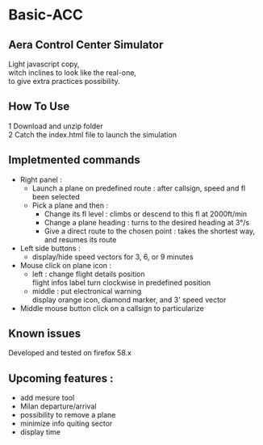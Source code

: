 # Basic-ACC
## Aera Control Center Simulator
Light javascript copy,  
witch inclines to look like the real-one,  
to give extra practices possibility.

## How To Use
1 Download and unzip folder  
2 Catch the index.html file to launch the simulation  

## Impletmented commands
- Right panel :
  - Launch a plane on predefined route :
    after callsign, speed and fl been selected
  - Pick a plane and then : 
    - Change its fl level : climbs or descend to this fl at 2000ft/min 
    - Change a plane heading : turns to the desired heading at 3°/s
    - Give a direct route to the chosen point : takes the shortest way, and resumes its route
- Left side buttons :
  - display/hide speed vectors for 3, 6, or 9 minutes
- Mouse click on plane icon : 
  - left : change flight details position  
      flight infos label turn clockwise in predefined position  
  - middle : put electronical warning  
      display orange icon, diamond marker, and 3' speed vector
- Middle mouse button click on a callsign to particularize

## Known issues  
  Developed and tested on firefox 58.x

## Upcoming features :
- add mesure tool  
- Milan departure/arrival
- possibility to remove a plane
- minimize info quiting sector
- display time
